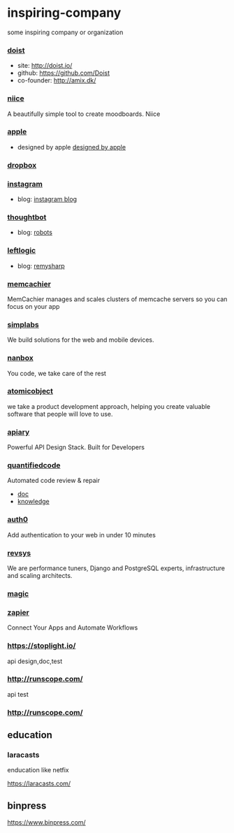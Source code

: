 # inspiring-company
some inspiring company or organization

### [doist](http://doist.io/)

- site: http://doist.io/
- github: https://github.com/Doist
- co-founder: http://amix.dk/

### [niice](https://niice.co/)

A beautifully simple tool to create moodboards. Niice  

### [apple](http://www.apple.com)  

- designed by apple [designed by apple](https://www.youtube.com/watch?v=xpmfTNjpF8U)  

### [dropbox](https://www.dropbox.com/)  

### [instagram](http://instagram.com)  

- blog: [instagram blog](http://blog.instagram.com)

### [thoughtbot](https://thoughtbot.com/)

- blog: [robots](https://robots.thoughtbot.com/)

### [leftlogic](http://leftlogic.com/)

- blog: [remysharp](https://remysharp.com)

### [memcachier](https://www.memcachier.com/)

MemCachier manages and scales clusters of memcache servers so you can focus on your app

### [simplabs](http://simplabs.com/)

We build solutions for the web and mobile devices. 

### [nanbox](https://nanobox.io/)

You code, we take care of the rest

### [atomicobject](https://atomicobject.com/)

we take a product development approach, helping you create valuable software that people will love to use.

### [apiary](https://apiary.io/)

Powerful API Design Stack. Built for Developers

### [quantifiedcode](https://www.quantifiedcode.com/)

Automated code review & repair

- [doc](http://docs.quantifiedcode.com/python-code-patterns/index.html)
- [knowledge](https://www.quantifiedcode.com/knowledge-base/)

### [auth0](https://auth0.com)

Add authentication to your web in under 10 minutes

### [revsys](http://www.revsys.com/)

We are perfor­mance tuners,
Django and PostgreSQL experts,
infrastructure and scaling architects.

### [magic](http://magic.io/)

### [zapier](https://zapier.com/)

Connect Your Apps and Automate Workflows

### https://stoplight.io/

api design,doc,test

### http://runscope.com/

api test

### http://runscope.com/

## education

### laracasts

enducation like netfix 

https://laracasts.com/

## binpress

https://www.binpress.com/
